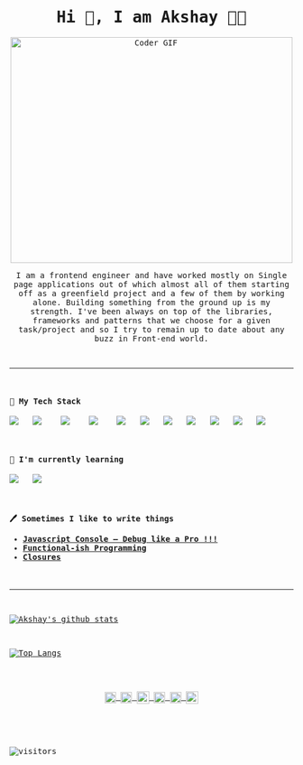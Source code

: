 <samp>
<h1 align='center'> Hi 👋, I am Akshay 👨‍💻</h1>

<p align='center'>
 <img src="https://media.giphy.com/media/SWoSkN6DxTszqIKEqv/giphy.gif" alt="Coder GIF" width="500" height="400">
</p>

<p align='center'>
I am a frontend engineer and have worked mostly on Single page applications out of which almost all of them starting off as a greenfield project and a few of them by working alone. Building something from the ground up is my strength. I've been always on top of the libraries, frameworks and patterns that we choose for a given task/project and so I try to remain up to date about any buzz in Front-end world.
</p>

<br/>

<hr />

<br/>

<div align='left'>
<h4> 🔭 My Tech Stack</h4>
<p align='left'>
  <img src="https://img.shields.io/badge/-JavaScript-%23F7DF1C?style=flat-square&logo=javascript&logoColor=000000&labelColor=%23F7DF1C&color=%23FFCE5A" />&nbsp;&nbsp;
  <img src="https://img.shields.io/badge/-React-%23282C34?style=flat-square&logo=react" />&nbsp;&nbsp;&nbsp;
  <img src="https://img.shields.io/badge/-Sass-%23CC6699?style=flat-square&logo=sass&logoColor=ffffff" />&nbsp;&nbsp;&nbsp;
  <img src="https://img.shields.io/badge/node.js%20-%23339933.svg?&style=flat-squar&logo=node.js&logoColor=white" />&nbsp;&nbsp;&nbsp;
  <img src="https://img.shields.io/badge/-HTML5-%23E44D27?style=flat-square&logo=html5&logoColor=ffffff" />&nbsp;&nbsp;
  <img src="https://img.shields.io/badge/-CSS3-%231572B6?style=flat-square&logo=css3" />&nbsp;&nbsp;
  <img src="https://img.shields.io/badge/jquery%20-%230769ad.svg?&style=flat-squar&logo=jquery&logoColor=white" />&nbsp;&nbsp;
  <img src="https://img.shields.io/badge/-Webpack-%232C3A42?style=flat-square&logo=webpack" />&nbsp;&nbsp;
  <img src="https://img.shields.io/badge/-ESLint-%234B32C3?style=flat-square&logo=eslint" />&nbsp;&nbsp;
  <img src="https://img.shields.io/badge/-Git-%23F05032?style=flat-square&logo=git&logoColor=%23ffffff" />&nbsp;&nbsp;
  <img src="https://img.shields.io/badge/-VSCode-%23007ACC?style=flat-square&logo=visual-studio-code" />&nbsp;&nbsp;
</p>

<br/>

<h4>🌱 I'm currently learning</h4>

<p align='left'>
  <img src="https://img.shields.io/badge/flutter%20-%234d97ff.svg?&style=flat-squar&logo=flutter&logoColor=white" />&nbsp;&nbsp;
  <img src="https://img.shields.io/badge/dart%20-%230769ad.svg?&style=flat-squar&logo=dart&logoColor=white" />&nbsp;&nbsp;
</p>

<br/>

<p align='left'>
<h4>🖊 Sometimes I like to write things &nbsp;&nbsp;&nbsp;
<ul>
    <li>
    <a href="https://medium.com/the-sixt-india-blog/js-console-api-f62db2bbadad">Javascript Console — Debug like a Pro !!!</a>
    </li>
    <li>
    <a href="https://medium.com/the-sixt-india-blog/functional-ish-programming-here-i-come-part-1-7f209148ff4b">Functional-ish Programming</a>
    </li>
    <li>
    <a href="https://medium.com/the-sixt-india-blog/closures-the-building-blocks-of-modern-javascript-14f09f1b420">Closures</a>
    </li>
</ul>
</h4>
</p>

</div>
<br/>
<hr />
<br/>

[![Akshay's github stats](https://github-readme-stats.vercel.app/api?username=g-akshay&theme=dracula&show_icons=true&hide=contribs,issues,prs)](https://github.com/anuraghazra/github-readme-stats)

<br/>

[![Top Langs](https://github-readme-stats.vercel.app/api/top-langs/?username=anuraghazra&layout=compact)](https://github.com/anuraghazra/github-readme-stats)

<br/>
<br/>

<p align="center">
<a href="https://twitter.com/g_akshay" target="_blank">
  <img align="center" src="https://cdn.jsdelivr.net/npm/simple-icons@3.0.1/icons/twitter.svg" alt="g_akshay" height="20" width="20" />
</a>
<a href="https://linkedin.com/in/akshaygundewar" target="_blank">
  <img align="center" src="https://cdn.jsdelivr.net/npm/simple-icons@3.0.1/icons/linkedin.svg" alt="akshaygundewar" height="20" width="20" />
</a>
<a href="mailto:g.akshayp@gmail.com?subject=Hi%20Akshay">
  <img align="center" alt="Gmail" width="22px" src="https://cdn.jsdelivr.net/npm/simple-icons@3.0.1/icons/gmail.svg" />
</a>
<a href="https://medium.com/@g_akshay" target="_blank">
  <img align="center" src="https://cdn.jsdelivr.net/npm/simple-icons@3.0.1/icons/medium.svg" alt="g_akshay" height="20" width="20" />
</a>
<a href="https://stackoverflow.com/users/2520254/akshay-gundewar" target="_blank">
  <img align="center" src="https://cdn.jsdelivr.net/npm/simple-icons@3.0.1/icons/stackoverflow.svg" alt="akshay-gundewar" height="20" width="20" />
</a>
<a href="https://www.buymeacoffee.com/g1MV0sQmH">
  <img align="center" alt="Buy me a Coffee" width="22px" src="https://cdn.jsdelivr.net/npm/simple-icons@3.0.1/icons/buymeacoffee.svg" />
</a>

</p>

<br/>
<br/>
<br/>

![visitors](https://visitor-badge.glitch.me/badge?page_id=page.id)

</samp>